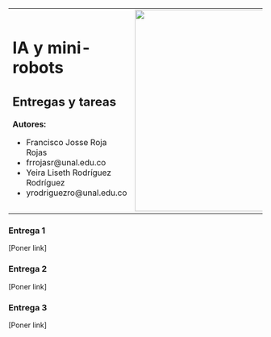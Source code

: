 <table>
  <tr>
    <td>
      <h1>IA y mini-robots</h1>
      <h2>Entregas y tareas </h2>
      <strong> Autores:</strong>
      <ul>
        <li>Francisco Josse Roja Rojas </li>
        <li> frrojasr@unal.edu.co</li>
        <li>Yeira Liseth Rodríguez Rodríguez</li>
        <li> yrodriguezro@unal.edu.co </li>
      </ul>
    </td>
    <td>
      <img src="Images/Portada.jpeg" width="400">
    </td>
  </tr>
</table>

### Entrega 1

[Poner link]

### Entrega 2

[Poner link]

### Entrega 3

[Poner link]
